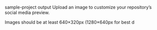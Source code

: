  sample-project
output
Upload an image to customize your repository’s social media preview.

Images should be at least 640×320px (1280×640px for best d

